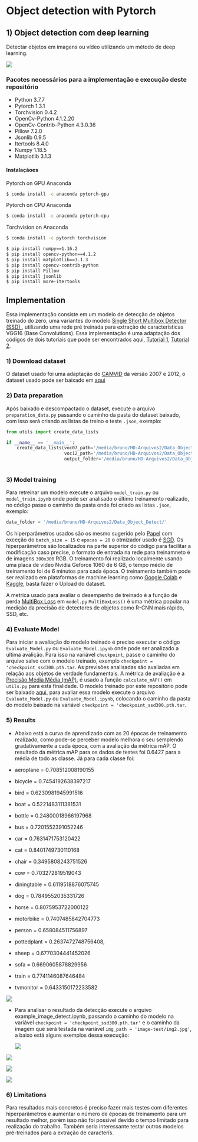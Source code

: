 # Object detection with Pytorch
## 1\) Object detection com deep learning
Detectar objetos em imagens ou vídeo utilizando um método de deep learning.

<a href="https://raw.githubusercontent.com/alanoMartins/computer_vision_exercises/master/object_detection/output/output.png"><img src="https://raw.githubusercontent.com/alanoMartins/computer_vision_exercises/master/object_detection/output/output.png"></a>  

### Pacotes necessários para a implementação e execução deste repositório
* Python 3.7.7
* Pytorch 1.3.1
* Torchvision 0.4.2
* OpenCv-Python 4.1.2.20
* OpenCv-Contrib-Python 4.3.0.36
* Pillow 7.2.0
* Jsonlib 0.9.5
* Itertools 8.4.0
* Numpy 1.18.5
* Matplotlib 3.1.3
#### Instalaçãoes
Pytorch on GPU Anaconda
```sh 
$ conda install -c anaconda pytorch-gpu
```
Pytorch on CPU Anaconda
```sh 
$ conda install -c anaconda pytorch-cpu
```
Torchvision on Anaconda
```sh 
$ conda install -c pytorch torchvision 
```
```sh
$ pip install numpy==1.16.2
$ pip install opencv-python==4.1.2
$ pip install matplotlib==3.1.3
$ pip install opencv-contrib-python
$ pip install Pillow
$ pip install jsonlib
$ pip install more-itertools
```

## Implementation
Essa implementação consiste em um modelo de detecção de objetos  treinado do zero, uma variantes do modelo [Single Short Multibox Detector (SSD) ](https://arxiv.org/abs/1512.02325), utilizando uma rede pré treinada para extração de características VGG16 (Base Convolutions).
Essa implementação é uma adaptação dos códigos de dois tutoriais que pode ser encontrados aqui, [Tutorial 1](https://pytorch.org/tutorials/intermediate/torchvision_tutorial.html), [Tutorial 2](https://github.com/sgrvinod/a-PyTorch-Tutorial-to-Object-Detection#training).


### 1\) Download dataset 
   O dataset usado foi uma adaptação do [CAMVID](http://mi.eng.cam.ac.uk/research/projects/VideoRec/CamVid/) da versão 2007 e 2012, o dataset usado  pode ser baixado em [aqui](https://drive.google.com/file/d/1J470_BPkD4lvcfBqQzoDWYSkOYyatM22/view?usp=sharing) 
### 2\) Data preparation
   Após baixado e descompactado o dataset, execute o arquivo `preparation_data.py` passando o caminho da pasta do dataset baixado, com isso será criando as listas de treino e teste `.json`, exemplo:
   ```python
   from utils import create_data_lists

   if __name__ == '__main__':
       create_data_lists(voc07_path='/media/bruno/HD-Arquivos2/Data_Object_Detect/VOC2007',
                         voc12_path='/media/bruno/HD-Arquivos2/Data_Object_Detect/VOC2012',
                         output_folder='/media/bruno/HD-Arquivos2/Data_Object_Detect/')
           
```
### 3\) Model training
   Para retreinar um modelo execute o arquivo `model_train.py` ou `model_train.ipynb` onde pode ser analisado o último treinamento realizado, no código passe o caminho da pasta onde foi criado as listas `.json`, exemplo:  
```python 
data_folder = '/media/bruno/HD-Arquivos2/Data_Object_Detect/'
```

  Os hiperparâmetros  usados são os mesmo sugerido pelo [Papel](https://arxiv.org/abs/1512.02325) com exceção do  `batch_size = 15` e `epocas = 20` o otmizador usado é [SGD](https://pytorch.org/docs/stable/optim.html#torch.optim.SGD). Os hiperparâmetros são localizados na parte superior do código para facilitar a modificação caso precise, o formato de entrada na rede para treinamneto é de imagens `300x300` RGB. O treinamento foi realizado localmente usando uma placa de vídeo Nvidia Geforce 1060 de 6 GB, o tempo médio de treinamento foi de 6 minutos para cada época. O treinamento também pode ser realizado em plataformas de machine learning como [Google Colab](https://colab.research.google.com/notebooks/intro.ipynb#recent=true) e [Kaggle](https://www.kaggle.com/), basta fazer o Upload do dataset.   
  
  A metrica usado para avaliar o desempenho de treinado é a função de perda [MultiBox Loss](https://towardsdatascience.com/understanding-ssd-multibox-real-time-object-detection-in-deep-learning-495ef744fab) em `model.py` `MultiBoxLoss()` é uma métrica popular na medição da precisão de detectores de objetos como R-CNN mais rápido, SSD, etc.
### 4\) Evaluate Model
 Para iniciar a avaliação do modelo treinado é preciso executar o código `Evaluate_Model.py` ou `Evaluate_Model.ipynb` onde pode ser analizado a ultima avalição. Para isso na variável `checkpoint`, passe o caminho do arquivo salvo com o modelo treinado, exemplo   `checkpoint = 'checkpoint_ssd300.pth.tar`. As previsões analisadas são avaliadas em relação aos objetos de verdade fundamentais. A métrica de avaliação é a [Precisão Média Média (mAP)](https://medium.com/@jonathan_hui/map-mean-average-precision-for-object-detection-45c121a31173), é usado a função `calculate_mAP()` em `utils.py` para esta finalidade. O modelo treinado por este repositório pode ser baixado [aqui](https://drive.google.com/file/d/1HBq4fsq7VyiZZqWllb3ZuDFZ9hIcNXUk/view?usp=sharing), para avaliar essa modelo execute o arquivo `Evaluate_Model.py` ou `Evaluate_Model.ipynb`, colocando o caminho da pasta do modelo baixado na variável  `checkpoint = 'checkpoint_ssd300.pth.tar`.
### 5\) Results 
* Abaixo está a curva de aprendizado com as 20 épocas de treinamento realizado, como pode-se perceber modelo melhora o seu semplendo gradativamente a cada época, com a avaliação da métrica mAP. O resultado da métrica mAP para os dados de testes foi 0.6427 para a média de todo as classe. Já para cada classe foi:

*  aeroplane = 0.708512008190155
*  bicycle = 0.7454192638397217
*  bird = 0.6230981945991516
*  boat = 0.5221483111381531
*  bottle = 0.24800018966197968
*  bus = 0.7201552391052246
*  car = 0.7631471753120422
*  cat = 0.8401749730110168
*  chair = 0.3495808243751526
*  cow = 0.703272819519043
*  diningtable = 0.6119518876075745
*  dog = 0.7849552035331726
*  horse = 0.8075953722000122
*  motorbike = 0.7407485842704773
*  person = 0.658084511756897
*  pottedplant = 0.2637472748756408,
*  sheep = 0.6770304441452026
*  sofa = 0.6690605878829956
*  train = 0.7741146087646484
*  tvmonitor = 0.6433150172233582


<a href="https://github.com/brunoprp/computer-vision-exercises-Atlantico/blob/master/4-Object-detection/results/loss.png?raw=true"><img src="https://github.com/brunoprp/computer-vision-exercises-Atlantico/blob/master/4-Object-detection/results/loss.png?raw=true"></a>

* Para analisar o resultado da detecção execute o arquivo example_image_detect.ipynb, passando o caminho do modelo na variável `checkpoint = 'checkpoint_ssd300.pth.tar'`  e o caminho da imagem  que será testada na variável   `img_path = 'image-test/img2.jpg'`, a baixo está alguns exemplos dessa execução:

  <a href="https://github.com/brunoprp/computer-vision-exercises-Atlantico/blob/master/4-Object-detection/results/img-test1.png?raw=true"><img src="https://github.com/brunoprp/computer-vision-exercises-Atlantico/blob/master/4-Object-detection/results/img-test1.png?raw=true"></a>
  
<a href="https://github.com/brunoprp/computer-vision-exercises-Atlantico/blob/master/4-Object-detection/results/img-test2.png?raw=true"><img src="https://github.com/brunoprp/computer-vision-exercises-Atlantico/blob/master/4-Object-detection/results/img-test2.png?raw=true"></a>

<a href="https://github.com/brunoprp/computer-vision-exercises-Atlantico/blob/master/4-Object-detection/results/img-test3.png?raw=true"><img src="https://github.com/brunoprp/computer-vision-exercises-Atlantico/blob/master/4-Object-detection/results/img-test3.png?raw=true"></a>

<a href="https://github.com/brunoprp/computer-vision-exercises-Atlantico/blob/master/4-Object-detection/results/img-test4.png?raw=true"><img src="https://github.com/brunoprp/computer-vision-exercises-Atlantico/blob/master/4-Object-detection/results/img-test4.png?raw=true"></a>

### 6\) Limitations
   Para resultados mais concretos é preciso fazer mais testes com diferentes hiperparâmetros e aumentar o número de épocas de treinamento para um resultado melhor, porém isso não foi possível devido o tempo limitado para realização do trabalho. Também seria interessante testar  outros modelos pré-treinados para a extração de caracterís. 

